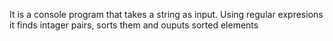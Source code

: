 It is a console program that takes a string as input. Using regular expresions it finds intager pairs, sorts them and ouputs sorted elements